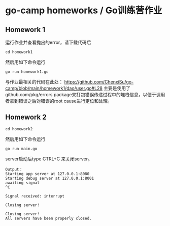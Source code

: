 # go-camp homeworks / Go训练营作业

## Homework 1
运行作业并查看抛出的error，请下载代码后
```
cd homework1
```
然后用如下命令运行
```
go run homework1.go
```

与作业最相关的代码在此处：
https://github.com/ChenxiSu/go-camp/blob/main/homework1/dao/user.go#L28
主要是使用了github.com/pkg/errors package来打包错误传递过程中的堆栈信息，以便于调用者拿到错误之后对错误的root cause进行定位和处理。

## Homework 2
```
cd homework2
```
然后用如下命令运行
```
go run main.go
```
server启动后type CTRL+C 来关闭server。

```
Output：
Starting app server at 127.0.0.1:8080
Starting debug server at 127.0.0.1:8001
awaiting signal
^C

Signal received: interrupt

Closing server!

Closing server!
All servers have been properly closed.
```